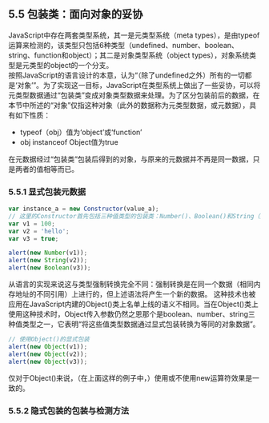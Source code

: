 ## 5.5 包装类：面向对象的妥协
JavaScript中存在两套类型系统，其一是元类型系统（meta types），是由typeof运算来检测的，该类型只包括6种类型（undefined、number、boolean、string、function和object）；其二是对象类型系统（object types），对象系统类型是元类型的object的一个分支。  
按照JavaScript的语言设计的本意，认为“（除了undefined之外）所有的一切都是‘对象’”。为了实现这一目标，JavaScript在类型系统上做出了一些妥协，可以将元类型数据通过“包装类”变成对象类型数据来处理。为了区分包装前后的数据，在本节中所述的“对象”仅指这种对象（此外的数据称为元类型数据，或元数据），具有如下性质：
* typeof（obj）值为‘object’或‘function’
* obj instanceof Object值为true  

在元数据经过“包装类”包装后得到的对象，与原来的元数据并不再是同一数据，只是两者的值相等而已。

### 5.5.1 显式包装元数据
```js
var instance_a = new Constructor(value_a);
// 这里的Constructor首先包括三种值类型的包装类：Number()、Boolean()和String（）
var v1 = 100;
var v2 = 'hello';
var v3 = true;

alert(new Number(v1));
alert(new String(v2));
alert(new Boolean(v3));
```
从语言的实现来说这与类型强制转换完全不同：强制转换是在同一个数据（相同内存地址的不同引用）上进行的，但上述语法将产生一个新的数据。
这种技术也被应用在JavaScript内建的Object()类上名单上线的语义不相同。当在Object()类上使用这种技术时，Object传入参数仍然之恩那个是boolean、number、string三种值类型之一，它表明“将这些值类型数据通过显式包装转换为等同的对象数据”。  
```js
// 使用Object()的显式包装
alert(new Object(v1));
alert(new Object(v2));
alert(new Object(v3));
```
仅对于Object()来说，（在上面这样的例子中，）使用或不使用new运算符效果是一致的。

### 5.5.2 隐式包装的包装与检测方法